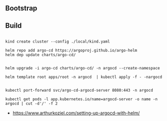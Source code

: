 ## Bootstrap

## Build

```

kind create cluster --config ./local/kind.yaml

helm repo add argo-cd https://argoproj.github.io/argo-helm
helm dep update charts/argo-cd/


helm upgrade -i argo-cd charts/argo-cd/ -n argocd --create-namespace

helm template root apps/root -n argocd  | kubectl apply -f - -nargocd


kubectl port-forward svc/argo-cd-argocd-server 8080:443 -n argocd    

kubectl get pods -l app.kubernetes.io/name=argocd-server -o name -n argocd | cut -d'/' -f 2

```


* https://www.arthurkoziel.com/setting-up-argocd-with-helm/